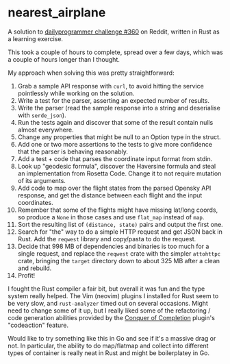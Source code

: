# nearest_airplane

A solution to [dailyprogrammer challenge #360](https://www.reddit.com/r/dailyprogrammer/comments/8i5zc3/20180509_challenge_360_intermediate_find_the/) on Reddit, written in Rust as a learning exercise.

This took a couple of hours to complete, spread over a few days, which was a couple of hours longer than I thought.

My approach when solving this was pretty straightforward:

1. Grab a sample API response with `curl`, to avoid hitting the service pointlessly while working on the solution.
2. Write a test for the parser, asserting an expected number of results.
3. Write the parser (read the sample response into a string and deserialise with `serde_json`).
4. Run the tests again and discover that some of the result contain nulls almost everywhere.
5. Change any properties that might be null to an Option type in the struct.
6. Add one or two more assertions to the tests to give more confidence that the parser is behaving reasonably.
7. Add a test + code that parses the coordinate input format from stdin.
8. Look up "geodesic formula", discover the Haversine formula and steal an implementation from Rosetta Code. Change it to not require mutation of its arguments.
9. Add code to map over the flight states from the parsed Opensky API response, and get the distance between each flight and the input coordinates.
10. Remember that some of the flights might have missing lat/long coords, so produce a `None` in those cases and use `flat_map` instead of `map`.
11. Sort the resulting list of `(distance, state)` pairs and output the first one.
12. Search for "the" way to do a simple HTTP request and get JSON back in Rust. Add the `reqwest` library and copy/pasta to do the request.
13. Decide that 998 MB of dependencies and binaries is too much for a single request, and replace the `reqwest` crate with the simpler `attohttpc` crate, bringing the `target` directory down to about 325 MB after a clean and rebuild.
14. Profit!

I fought the Rust compiler a fair bit, but overall it was fun and the type system really helped. The Vim (neovim) plugins I installed for Rust seem to be very slow, and `rust-analyzer` timed out on several occasions. Might need to change some of it up, but I really liked some of the refactoring / code generation abilities provided by the [Conquer of Completion](https://github.com/neoclide/coc.nvim) plugin's "codeaction" feature.

Would like to try something like this in Go and see if it's a massive drag or not. In particular, the ability to do map/flatmap and collect into different types of container is really neat in Rust and might be boilerplatey in Go.
